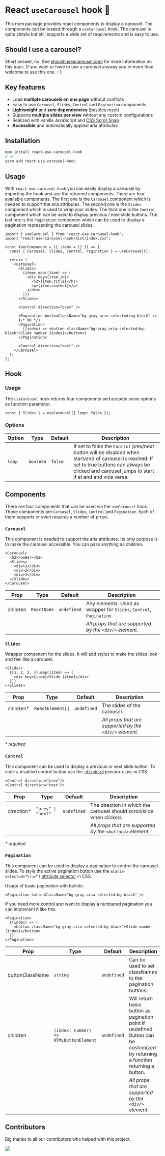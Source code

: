 # React `useCarousel` hook 🎠

This npm package provides react components to display a carousel. The components can be loaded through a `useCarousel` hook. The carousel is quite simple but still supports a wide set of requirements and is easy to use.

## Should I use a carousel?
Short answer, no. See [shouldiuseacarousel.com](https://shouldiuseacarousel.com) for more information on this topic. If you want or have to use a carousel anyway you're more than welcome to use this one. :-)



## Key features

- Load **multiple carousels on one page** without conflicts
- Easy to use `Carousel`, `Slides`, `Control` and `Pagination` components
- **Lightweight** and **zero dependencies** (besides react)
- Supports **multiple slides per view** without any custom configurations
- Realized with vanilla JavaScript and [CSS Scroll Snap](https://developer.mozilla.org/en-US/docs/Web/CSS/CSS_Scroll_Snap)
- **Accessible** and automatically applied aria attributes

## Installation

```bash
npm install react-use-carousel-hook
# or
yarn add react-use-carousel-hook
```

## Usage

With `react-use-carousel-hook` you can easily display a carousel by importing the hook and use the returned components. There are four available components. 
The first one is the `Carousel` component which is needed to support the aria attributes.
The second one is the `Slides` component which is used to wrap your slides. 
The third one is the `Control` component which can be used to display previous / next slide buttons. 
The last one is the `Pagination` component which can be used to display a pagination representing the carousel slides.

```tsx
import { useCarousel } from 'react-use-carousel-hook';
import "react-use-carousel-hook/dist/index.css";

const YourComponent = ({ items = [] }) => {
  const { Carousel, Slides, Control, Pagination } = useCarousel();

  return (
    <Carousel>
      <Slides>
        {items.map((item) => (
          <div key={item.id}>
            <h3>{item.title}</h3>
            <p>{item.content}</p>
          </div>
        ))}
      </Slides>

      <Control direction="prev" />

      <Pagination buttonClassName="bg-gray aria-selected:bg-black" />
      {/* OR */}
      <Pagination>
        {(index) => <button className="bg-gray aria-selected:bg-black">Slide number {index}</button>}
      </Pagination>

      <Control direction="next" />
    </Carousel>
  );
};
```

<!-- The example from above renders the following HTML:

```html
TODO
``` -->

## Hook

### Usage

The `useCarousel` hook returns four components and accpets some options as function parameter.

```tsx
const { Slides } = useCarousel({ loop: false });
```

### Options

| Option | Type | Default | Description |
| --- | --- | --- | --- |
| `loop` | `boolean` | `false` | If set to false the `Control` prev/next button will be disabled when start/end of carousel is reached. If set to true buttons can always be clicked and carousel jumps to start if at end and vice versa. |

## Components

There are four components that can be used via the `useCarousel` hook. Those components are `Carousel`, `Slides`, `Control` and `Pagination`. Each of them supports or even requires a number of props.

### `Carousel`

This component is needed to support the aria attributes. Its only purpose is to make the carousel accessible. You can pass anything as children.

```tsx
<Carousel>
  <h2>FooBar</h2>
  <Slides>
    <div>1</div>
    <div>2</div>
    <div>3</div>
  </Slides>
</Carousel>
```

| Prop       | Type        | Default     | Description                 |
| ---------- | ----------- | ----------- | --------------------------- |
| children | `ReactNode` | `undefined` | Any elements. Used as wrapper for `Slides`, `Control`, `Pagination`. |
|  |  |  | _All props that are supported by the `<div/>` element._ |

### `Slides`

Wrapper component for the slides. It will add styles to make the slides look and feel like a carousel.

```tsx
<Slides>
  {[1, 2, 3, 4].map((item) => (
    <div key={item}>Slide {item}</div>
  ))}
</Slides>
```

| Prop       | Type             | Default     | Description                 |
| ---------- | ---------------- | ----------- | --------------------------- |
| children\* | `ReactElement[]` | `undefined` | The slides of the carousel. |
|  |  |  | _All props that are supported by the `<div/>` element._ |

_\* required_

### `Control`

This component can be used to display a previous or next slide button. To style a disabled control button use the [`:disabled`](https://developer.mozilla.org/en-US/docs/Web/CSS/:disabled) pseudo-class in CSS.

```tsx
<Control direction="prev"/>
<Control direction="next"/>
```

| Prop | Type | Default | Description |
| --- | --- | --- | --- |
| direction\* | `"prev" \| "next"` | `undefined` | The direction in which the carousel should scroll/slide when clicked. |
|  |  |  | _All props that are supported by the `<button/>` element._ |

_\* required_

### `Pagination`

This component can be used to display a pagination to control the carousel slides. 
To style the active pagination button use the `&[aria-selected=“true”]` [attribute selector](https://developer.mozilla.org/en-US/docs/Learn/CSS/Building_blocks/Selectors/Attribute_selectors) in CSS.

Usage of basic pagination with bullets:

```tsx
<Pagination buttonClassName="bg-gray aria-selected:bg-black" />
```

If you need more control and want to display a numbered pagination you can implement it like this:

```tsx
<Pagination>
  {(index) => (
    <button className="bg-gray aria-selected:bg-black">Slide number {index}</button>
  )}
</Pagination>
```

| Prop | Type | Default | Description |
| --- | --- | --- | --- |
| buttonClassName | `string` | `undefined` | Can be used to set classNames to the pagination buttons. |
| children | `(index: number) => HTMLButtonElement` | `undefined` | Will return basic button as pagination point if undefined. Button can be customized by returning a function returning a button. |
|  |  |  | _All props that are supported by the `<div/>` element._ |

## Contributors

Big thanks to all our contributors who helped with this project.

[![](https://github.com/faessler.png?size=50)](https://github.com/faessler)
